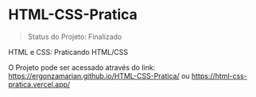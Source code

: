 # HTML-CSS-Pratica
> Status do Projeto: Finalizado

HTML e CSS: Praticando HTML/CSS

O Projeto pode ser acessado através do link: https://ergonzamarian.github.io/HTML-CSS-Pratica/ ou https://html-css-pratica.vercel.app/
